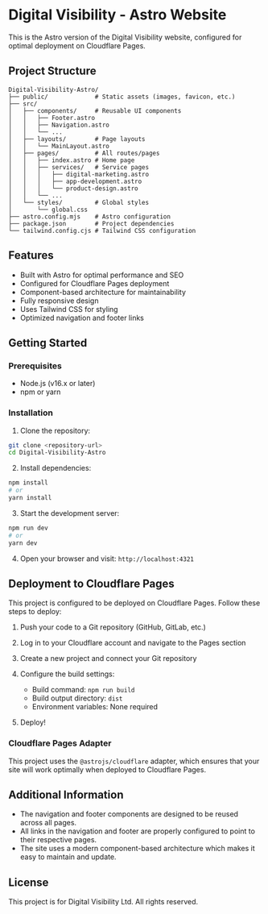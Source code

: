 # Digital Visibility - Astro Website

This is the Astro version of the Digital Visibility website, configured for optimal deployment on Cloudflare Pages.

## Project Structure

```
Digital-Visibility-Astro/
├── public/             # Static assets (images, favicon, etc.)
├── src/
│   ├── components/     # Reusable UI components
│   │   ├── Footer.astro
│   │   ├── Navigation.astro
│   │   └── ... 
│   ├── layouts/        # Page layouts
│   │   └── MainLayout.astro
│   ├── pages/          # All routes/pages
│   │   ├── index.astro # Home page
│   │   ├── services/   # Service pages
│   │   │   ├── digital-marketing.astro
│   │   │   ├── app-development.astro
│   │   │   └── product-design.astro
│   │   └── ...
│   └── styles/         # Global styles
│       └── global.css
├── astro.config.mjs    # Astro configuration
├── package.json        # Project dependencies
└── tailwind.config.cjs # Tailwind CSS configuration
```

## Features

- Built with Astro for optimal performance and SEO
- Configured for Cloudflare Pages deployment
- Component-based architecture for maintainability
- Fully responsive design
- Uses Tailwind CSS for styling
- Optimized navigation and footer links

## Getting Started

### Prerequisites

- Node.js (v16.x or later)
- npm or yarn

### Installation

1. Clone the repository:
```bash
git clone <repository-url>
cd Digital-Visibility-Astro
```

2. Install dependencies:
```bash
npm install
# or
yarn install
```

3. Start the development server:
```bash
npm run dev
# or
yarn dev
```

4. Open your browser and visit: `http://localhost:4321`

## Deployment to Cloudflare Pages

This project is configured to be deployed on Cloudflare Pages. Follow these steps to deploy:

1. Push your code to a Git repository (GitHub, GitLab, etc.)

2. Log in to your Cloudflare account and navigate to the Pages section

3. Create a new project and connect your Git repository

4. Configure the build settings:
   - Build command: `npm run build`
   - Build output directory: `dist`
   - Environment variables: None required

5. Deploy!

### Cloudflare Pages Adapter

This project uses the `@astrojs/cloudflare` adapter, which ensures that your site will work optimally when deployed to Cloudflare Pages.

## Additional Information

- The navigation and footer components are designed to be reused across all pages.
- All links in the navigation and footer are properly configured to point to their respective pages.
- The site uses a modern component-based architecture which makes it easy to maintain and update.

## License

This project is for Digital Visibility Ltd. All rights reserved.
